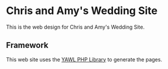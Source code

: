 Chris and Amy's Wedding Site
============================

This is the web design for Chris and Amy's Wedding Site.

Framework
---------

This web site uses the [YAWL PHP Library](http://github.com/ianli/yawl/) to generate the pages.